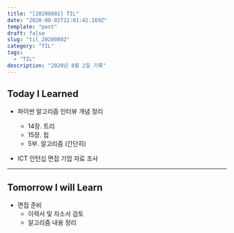 ```yaml
---
title: "[20200802] TIL"
date: "2020-08-02T22:01:42.169Z"
template: "post"
draft: false
slug: "til_20200802"
category: "TIL"
tags:
  - "TIL"
description: "2020년 8월 2일 기록"
---
```


## Today I Learned

- 파이썬 알고리즘 인터뷰 개념 정리

  - 14장. 트리
  - 15장. 힙
  - 5부. 알고리즘 (간단히)

- ICT 인턴십 면접 기업 자료 조사

<hr>

## Tomorrow I will Learn

- 면접 준비
  - 이력서 및 자소서 검토
  - 알고리즘 내용 정리
